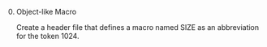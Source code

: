 0. Object-like Macro

    Create a header file that defines a macro named SIZE as an abbreviation for the token 1024.


